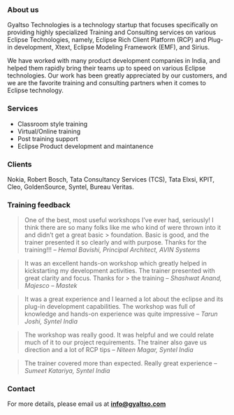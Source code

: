 ### About us

Gyaltso Technologies is a technology startup that focuses specifically on providing highly specialized Training and Consulting services on various Eclipse Technologies, namely, Eclipse Rich Client Platform (RCP) and Plug-in development, Xtext, Eclipse Modeling Framework (EMF), and Sirius.

We have worked with many product development companies in India, and helped them rapidly bring their teams up to speed on various Eclipse technologies. Our work has been greatly appreciated by our customers, and we are the favorite training and consulting partners when it comes to Eclipse technology.

### Services

- Classroom style training
- Virtual/Online training
- Post training support
- Eclipse Product development and maintanence

### Clients

Nokia, Robert Bosch, Tata Consultancy Services (TCS), Tata Elxsi, KPIT, Cleo, GoldenSource, Syntel, Bureau Veritas.

### Training feedback

> One of the best, most useful workshops I’ve ever had, seriously! I think there are so many folks like me who kind of were thrown into it and didn’t get a great basic > foundation. Basic is good, and the trainer presented it so clearly and with purpose. Thanks for the training!!!
> _– Hemal Bavishi, Principal Architect, AVIN Systems_

> It was an excellent hands-on workshop which greatly helped in kickstarting my development activities. The trainer presented with great clarity and focus. Thanks for > the training _– Shashwat Anand, Majesco – Mastek_

> It was a great experience and I learned a lot about the eclipse and its plug-in development capabilities. The workshop was full of knowledge and hands-on experience
> was quite impressive _– Tarun Joshi, Syntel India_

> The workshop was really good. It was helpful and we could relate much of it to our project requirements. The trainer also gave us direction and a lot of RCP tips
> _– Niteen Magar, Syntel India_

> The trainer covered more than expected. Really great experience _– Sumeet Katariya, Syntel India_

### Contact

For more details, please email us at **info@gyaltso.com**
